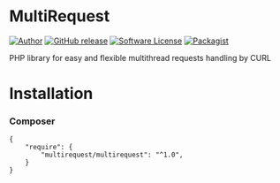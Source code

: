 MultiRequest
============

[![Author](http://img.shields.io/badge/author-@barbushin-blue.svg?style=flat-square)](https://www.linkedin.com/in/barbushin)
[![GitHub release](https://img.shields.io/github/release/barbushin/multirequest.svg?maxAge=2592000&style=flat-square)](https://packagist.org/packages/multirequest/multirequest)
[![Software License](https://img.shields.io/badge/license-MIT-brightgreen.svg?style=flat-square)](LICENSE)
[![Packagist](https://img.shields.io/packagist/dt/multirequest/multirequest.svg?maxAge=86400&style=flat-square)](https://packagist.org/packages/multirequest/multirequest)

PHP library for easy and flexible multithread requests handling by CURL

# Installation

### Composer

	{
		"require": {
			"multirequest/multirequest": "^1.0",
		}
	}

